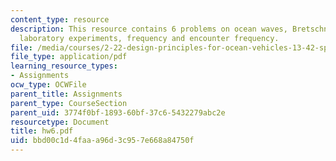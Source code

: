 ```yaml
---
content_type: resource
description: This resource contains 6 problems on ocean waves, Bretschneider spectrum,
  laboratory experiments, frequency and encounter frequency.
file: /media/courses/2-22-design-principles-for-ocean-vehicles-13-42-spring-2005/bbd00c1d4faaa96d3c957e668a84750f_hw6.pdf
file_type: application/pdf
learning_resource_types:
- Assignments
ocw_type: OCWFile
parent_title: Assignments
parent_type: CourseSection
parent_uid: 3774f0bf-1893-60bf-37c6-5432279abc2e
resourcetype: Document
title: hw6.pdf
uid: bbd00c1d-4faa-a96d-3c95-7e668a84750f
---
```

